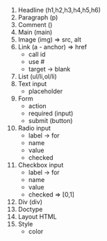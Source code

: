 1. Headline (h1,h2,h3,h4,h5,h6)
2. Paragraph (p)
3. Comment (<!--[Body]-->)
4. Main (main)
5. Image (img) => src, alt
6. Link (a - anchor) => href
   - call id
   - use #
   - target -> blank
7. List (ul/li,ol/li)
8. Text input
   - placeholder
9. Form
   - action
   - required (input)
   - submit (button)
10. Radio input
    - label -> for
    - name
    - value
    - checked
11. Checkbox input
    - label -> for
    - name
    - value
    - checked
      => [0,1]
12. Div (div)
13. Doctype
14. Layout HTML
15. Style
    - color
